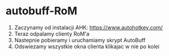 # autobuff-RoM
1. Zaczynamy od instalacji AHK: https://www.autohotkey.com/
2. Teraz odpalamy clienty RoM'a
3. Nastepnie pobieramy i uruchamiamy skrypt AutoBuff
4. Odswiezamy wszystkie okna clienta klikajac w nie po kolei
